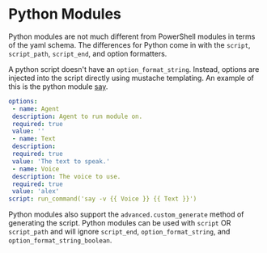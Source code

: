 # Python Modules

Python modules are not much different from PowerShell modules in terms of the yaml schema. The differences for Python come in with the `script`, `script_path`, `script_end`, and option formatters.

A python script doesn't have an `option_format_string`. Instead, options are injected into the script directly using mustache templating. An example of this is the python module [say](https/github.com/BC-SECURITY/Empire/blob/master/empire/server/modules/python/trollsploit/osx/say.yaml).

```yaml
options:
 - name: Agent
 description: Agent to run module on.
 required: true
 value: ''
 - name: Text
 description:
 required: true
 value: 'The text to speak.'
 - name: Voice
 description: The voice to use.
 required: true
 value: 'alex'
script: run_command('say -v {{ Voice }} {{ Text }}')
```

Python modules also support the `advanced.custom_generate` method of generating the script. Python modules can be used with `script` OR `script_path` and will ignore `script_end`, `option_format_string`, and `option_format_string_boolean`.
